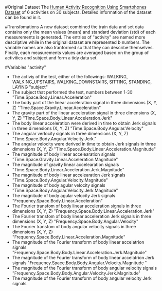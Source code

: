 #Original Dataset
The [Human Activity Recognition Using Smartphones Dataset](https://d396qusza40orc.cloudfront.net/getdata%2Fprojectfiles%2FUCI%20HAR%20Dataset.zip) of 6 activities on 30 subjects. Detailed information of the dataset can be found in it.

#Transfomations
A new dataset  combined the train data and set data contains only the mean values (mean) and standard deviation (std) of each measurements is generated.  The entries of "activity" are named more descriptive while in the original dataset are represented b numbers. The variable names are also tranformed so that they can describe themselves. Finally, each measurements values are averaged based on the group of activities and subject and form a tidy data set.


#Variables
"activity"
- The activiy of the test, either of the followings: WALKING, WALKING_UPSTAIRS, WALKING_DOWNSTAIRS, SITTING, STANDING, LAYING
"subject"
- The subject that performed the test, numbers between 1-30
"Time.Space.Body.Linear.Acceleration"
- The body part of the linear acceleration signal in three dimensions (X, Y, Z)
"Time.Space.Gravity.Linear.Acceleration"
- The gravity part of the linear acceleration signal in three dimensions (X, Y, Z)
"Time.Space.Body.Linear.Acceleration.Jerk"
- The body linear acceleration were derived in time to obtain Jerk signals in three dimensions (X, Y, Z)
"Time.Space.Body.Angular.Velocity"
- The angular verlocity signals in three dimensions (X, Y, Z)
"Time.Space.Body.Angular.Velocity.Jerk."
- The angular velocity  were derived in time to obtain Jerk signals in three dimensions (X, Y, Z)
"Time.Space.Body.Linear.Acceleration.Magnitude"
- The magnitude of body linear accelearation signals
"Time.Space.Gravity.Linear.Acceleration.Magnitude"
- The magnitude of gravity linear accelearation signals
"Time.Space.Body.Linear.Acceleration.Jerk.Magnitude"
- The magnitude of body linear accelearation Jerk signals
"Time.Space.Body.Angular.Velocity.Magnitude"
- The magnitude of body agular velocity signals
"Time.Space.Body.Angular.Velocity.Jerk.Magnitude"
- The magnitude of body agular velocity Jerk signals
"Frequency.Space.Body.Linear.Acceleration"
- The Fourier transfom of body linear acceleration signals in three dimensions (X, Y, Z)
"Frequency.Space.Body.Linear.Acceleration.Jerk"
- The Fourier transfom of body linear acceleration Jerk signals in three dimensions (X, Y, Z)
"Frequency.Space.Body.Angular.Velocity"
- The Fourier transfom of body angular velocity signals in three dimensions (X, Y, Z)
"Frequency.Space.Body.Linear.Acceleration.Magnitude"
- The magnitude of the Fourier transform of body linear accelatrion signals
"Frequency.Space.Body.Body.Linear.Acceleration.Jerk.Magnitude"
- The magnitude of the Fourier transform of body linear accelatrion Jerk signals
"Frequency.Space.Body.Body.Angular.Velocity.Magnitude "
- The magnitude of the Fourier transform of body angular velocity signals
"Frequency.Space.Body.Body.Angular.Velocity.Jerk.Magnitude"
- The magnitude of the Fourier transform of body angular velocity Jerk signals




